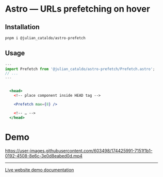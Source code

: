 # Astro — URLs prefetching on hover

## Installation

```sh
pnpm i @julian_cataldo/astro-prefetch
```

## Usage

```ts
---
import Prefetch from '@julian_cataldo/astro-prefetch/Prefetch.astro';
// ...
---
```

```jsx

  <head>
    <!-- place component inside HEAD tag -->

    <Prefetch max={8} />

    <!-- … -->
  </head>

```

# Demo

https://user-images.githubusercontent.com/603498/174425991-7151f1b1-0192-4508-8e6c-3e0d8eabed0d.mp4

---

[Live website demo documentation](../../demo)

